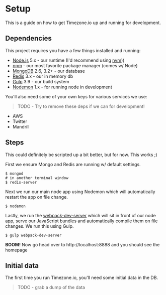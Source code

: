 # Setup

This is a guide on how to get Timezone.io up and running for development.

## Dependencies

This project requires you have a few things installed and running:

- [Node.js](https://nodejs.org/en/) 5.x - our runtime (I'd recommend using
[nvm](https://github.com/creationix/nvm)))
- [npm](https://www.npmjs.com/package/npm) - our most favorite package manager
(comes w/ Node)
- [MongoDB](https://www.mongodb.org/) 2.6, 3.2+ - our database
- [Redis](http://redis.io/) 3.x - our in memory db
- [Gulp](https://www.npmjs.com/package/gulp) 3.9 - our build system
- [Nodemon](https://www.npmjs.com/package/nodemon) 1.x - for running node in development

You'll also need some of your own keys for various services we use:

> TODO - Try to remove these deps if we can for development!

- AWS
- Twitter
- Mandrill

## Steps

This could definitely be scripted up a bit better, but for now. This works ;)

First we ensure Mongo and Redis are running w/ default settings.

```shell
$ mongod
# in another terminal window
$ redis-server
```

Next we run our main node app using Nodemon which will automatically restart the
app on file change.

```shell
$ nodemon
```

Lastly, we run the [webpack-dev-server](https://webpack.github.io/docs/webpack-dev-server.html)
which will sit in front of our node app, serve our JavaScript bundles and
automatically compile them on file changes. We run this using Gulp.

```shell
$ gulp webpack-dev-server
```

**BOOM!** Now go head over to http://localhost:8888 and you should see the homepage

## Initial data

The first time you run Timezone.io, you'll need some initial data in the DB.

> TODO - grab a dump of the data

